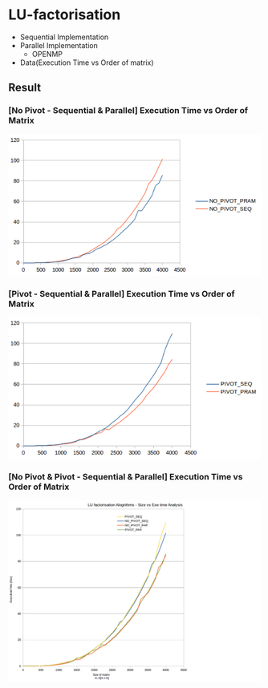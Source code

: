 # LU-factorisation
- Sequential Implementation
- Parallel Implementation
    - OPENMP 
- Data(Execution Time vs Order of matrix)
## Result
### [No Pivot - Sequential & Parallel] Execution Time vs Order of Matrix 
![pp-1](/images/pp-1.png?raw=true "NPivot")


### [Pivot - Sequential & Parallel] Execution Time vs Order of Matrix
![pp-3](/images/pp-3.png?raw=true "Pivot")


### [No Pivot & Pivot - Sequential & Parallel] Execution Time vs Order of Matrix
![pp-2](/images/pp-2.png?raw=true "Result")
